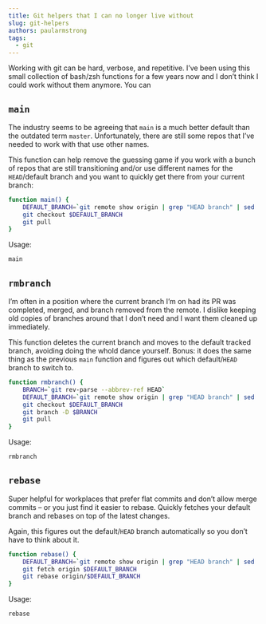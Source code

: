```yaml
---
title: Git helpers that I can no longer live without
slug: git-helpers
authors: paularmstrong
tags:
  - git
---
```


Working with git can be hard, verbose, and repetitive. I’ve been using this small collection of bash/zsh functions for a few years now and I don’t think I could work without them anymore. You can

## `main`

The industry seems to be agreeing that `main` is a much better default than the outdated term `master`. Unfortunately, there are still some repos that I’ve needed to work with that use other names.

This function can help remove the guessing game if you work with a bunch of repos that are still transitioning and/or use different names for the `HEAD`/default branch and you want to quickly get there from your current branch:

```bash title="Add to your ~/.zshrc or ~/.bashrc"
function main() {
    DEFAULT_BRANCH=`git remote show origin | grep "HEAD branch" | sed 's/.*: //'`
    git checkout $DEFAULT_BRANCH
    git pull
}
```

Usage:

```bash
main
```

## `rmbranch`

I’m often in a position where the current branch I’m on had its PR was completed, merged, and branch removed from the remote. I dislike keeping old copies of branches around that I don’t need and I want them cleaned up immediately.

This function deletes the current branch and moves to the default tracked branch, avoiding doing the whold dance yourself. Bonus: it does the same thing as the previous `main` function and figures out which default/`HEAD` branch to switch to.

```bash title="Add to your ~/.zshrc or ~/.bashrc"
function rmbranch() {
    BRANCH=`git rev-parse --abbrev-ref HEAD`
    DEFAULT_BRANCH=`git remote show origin | grep "HEAD branch" | sed 's/.*: //'`
    git checkout $DEFAULT_BRANCH
    git branch -D $BRANCH
    git pull
}
```

Usage:

```bash
rmbranch
```

## `rebase`

Super helpful for workplaces that prefer flat commits and don’t allow merge commits – or you just find it easier to rebase. Quickly fetches your default branch and rebases on top of the latest changes.

Again, this figures out the default/`HEAD` branch automatically so you don’t have to think about it.

```bash title="Add to your ~/.zshrc or ~/.bashrc"
function rebase() {
    DEFAULT_BRANCH=`git remote show origin | grep "HEAD branch" | sed 's/.*: //'`
    git fetch origin $DEFAULT_BRANCH
    git rebase origin/$DEFAULT_BRANCH
}
```

Usage:

```
rebase
```
